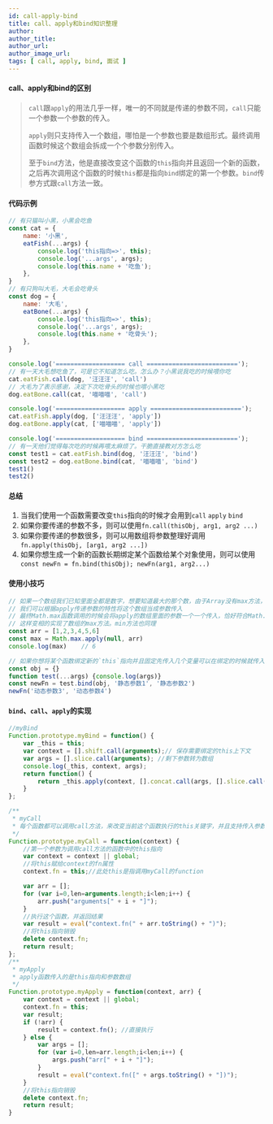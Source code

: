 ```yaml
---
id: call-apply-bind
title: call、apply和bind知识整理
author: 
author_title: 
author_url: 
author_image_url: 
tags: [ call, apply, bind, 面试 ]
---
```



#### call、apply和bind的区别

 > `call`跟`apply`的用法几乎一样，唯一的不同就是传递的参数不同，`call`只能一个参数一个参数的传入。
 >
 > `apply`则只支持传入一个数组，哪怕是一个参数也要是数组形式。最终调用函数时候这个数组会拆成一个个参数分别传入。
 >
 > 至于`bind`方法，他是直接改变这个函数的`this`指向并且返回一个新的函数，之后再次调用这个函数的时候`this`都是指向`bind`绑定的第一个参数。`bind`传参方式跟`call`方法一致。


<!--truncate-->



#### 代码示例

  ```js
  // 有只猫叫小黑，小黑会吃鱼
  const cat = {
      name: '小黑',
      eatFish(...args) {
          console.log('this指向=>', this);
          console.log('...args', args);
          console.log(this.name + '吃鱼');
      },
  }
  // 有只狗叫大毛，大毛会吃骨头
  const dog = {
      name: '大毛',
      eatBone(...args) {
          console.log('this指向=>', this);
          console.log('...args', args);
          console.log(this.name + '吃骨头');
      },
  }
  
  console.log('=================== call =========================');
  // 有一天大毛想吃鱼了，可是它不知道怎么吃。怎么办？小黑说我吃的时候喂你吃
  cat.eatFish.call(dog, '汪汪汪', 'call')
  // 大毛为了表示感谢，决定下次吃骨头的时候也喂小黑吃
  dog.eatBone.call(cat, '喵喵喵', 'call')
  
  console.log('=================== apply =========================');
  cat.eatFish.apply(dog, ['汪汪汪', 'apply'])
  dog.eatBone.apply(cat, ['喵喵喵', 'apply'])
  
  console.log('=================== bind =========================');
  // 有一天他们觉得每次吃的时候再喂太麻烦了。干脆直接教对方怎么吃
  const test1 = cat.eatFish.bind(dog, '汪汪汪', 'bind')
  const test2 = dog.eatBone.bind(cat, '喵喵喵', 'bind')
  test1()
  test2()
  ```

#### 总结

 1. 当我们使用一个函数需要改变`this`指向的时候才会用到`call` `apply`  `bind`
 2. 如果你要传递的参数不多，则可以使用`fn.call(thisObj, arg1, arg2 ...)`
 3. 如果你要传递的参数很多，则可以用数组将参数整理好调用`fn.apply(thisObj, [arg1, arg2 ...])`
 4. 如果你想生成一个新的函数长期绑定某个函数给某个对象使用，则可以使用`const newFn = fn.bind(thisObj); newFn(arg1, arg2...)`
  
#### 使用小技巧

  ```js
  // 如果一个数组我们已知里面全都是数字，想要知道最大的那个数，由于Array没有max方法，Math对象上有
  // 我们可以根据apply传递参数的特性将这个数组当成参数传入
  // 最终Math.max函数调用的时候会将apply的数组里面的参数一个一个传入，恰好符合Math.max的参数传递方式
  // 这样变相的实现了数组的max方法。min方法也同理
  const arr = [1,2,3,4,5,6]
  const max = Math.max.apply(null, arr)
  console.log(max)    // 6
  
  // 如果你想将某个函数绑定新的`this`指向并且固定先传入几个变量可以在绑定的时候就传入，之后调用新函数传入的参数都会排在之后
  const obj = {}
  function test(...args) {console.log(args)}
  const newFn = test.bind(obj, '静态参数1', '静态参数2')
  newFn('动态参数3', '动态参数4')
  ```

#### `bind`、`call`、`apply`的实现

  ```js
  //myBind
  Function.prototype.myBind = function() {
      var _this = this;
      var context = [].shift.call(arguments);// 保存需要绑定的this上下文
      var args = [].slice.call(arguments); //剩下参数转为数组
      console.log(_this, context, args);
      return function() {
          return _this.apply(context, [].concat.call(args, [].slice.call(arguments)));
      }
  };
  
  /**
   * myCall
   * 每个函数都可以调用call方法，来改变当前这个函数执行的this关键字，并且支持传入参数
   */
  Function.prototype.myCall = function(context) {
      //第一个参数为调用call方法的函数中的this指向
      var context = context || global;
      //将this赋给context的fn属性
      context.fn = this;//此处this是指调用myCall的function
  
      var arr = [];
      for (var i=0,len=arguments.length;i<len;i++) {
          arr.push("arguments[" + i + "]");
      }
      //执行这个函数，并返回结果
      var result = eval("context.fn(" + arr.toString() + ")");
      //将this指向销毁
      delete context.fn;
      return result;
  };
  /**
   * myApply
   * apply函数传入的是this指向和参数数组
   */
  Function.prototype.myApply = function(context, arr) {
      var context = context || global;
      context.fn = this;
      var result;
      if (!arr) {
          result = context.fn(); //直接执行
      } else {
          var args = [];
          for (var i=0,len=arr.length;i<len;i++) {
              args.push("arr[" + i + "]");
          }
          result = eval("context.fn([" + args.toString() + "])");
      }
      //将this指向销毁
      delete context.fn;
      return result;
  }
  ```

  
